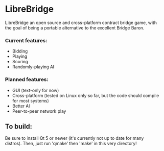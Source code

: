 # LibreBridge
LibreBridge an open source and cross-platform contract bridge game, with the goal of being a portable alternative to the excellent Bridge Baron.

### Current features:
* Bidding
* Playing
* Scoring
* Randomly-playing AI

### Planned features:
* GUI (text-only for now)
* Cross-platform (tested on Linux only so far, but the code should compile for most systems)
* Better AI
* Peer-to-peer network play

## To build:
Be sure to install Qt 5 or newer (it's currently not up to date for many distros). Then, just run 'qmake' then 'make' in this very directory!
